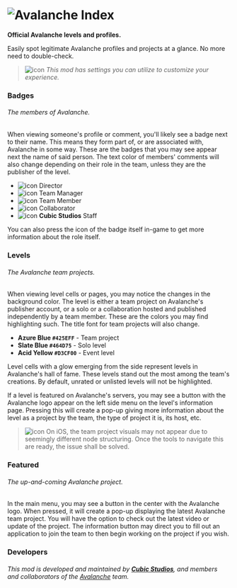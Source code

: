 # ![Avalanche Index](cubicstudios.avalancheindex/banner.png)
**Official Avalanche levels and profiles.**

Easily spot legitimate Avalanche profiles and projects at a glance. No more need to double-check.

> ![icon](frame:collaborationIcon_001.png) <cg>*This mod has settings you can utilize to customize your experience.*</c>

### Badges
###### The members of Avalanche.
When viewing someone's profile or comment, you'll likely see a badge next to their name. This means they form part of, or are associated with, Avalanche in some way. These are the badges that you may see appear next the name of said person. The text color of members' comments will also change depending on their role in the team, unless they are the publisher of the level.

- ![icon](cubicstudios.avalancheindex/director.png?scale=0.625) Director
- ![icon](cubicstudios.avalancheindex/team-manager.png?scale=0.625) Team Manager
- ![icon](cubicstudios.avalancheindex/team-member.png?scale=0.625) Team Member
- ![icon](cubicstudios.avalancheindex/collaborator.png?scale=0.625) Collaborator
- ![icon](cubicstudios.avalancheindex/cubic-studios.png?scale=0.625) **Cubic Studios** Staff

You can also press the icon of the badge itself in-game to get more information about the role itself.

### Levels
###### The Avalanche team projects.
When viewing level cells or pages, you may notice the changes in the background color. The level is either a team project on Avalanche's publisher account, or a solo or a collaboration hosted and published independently by a team member. These are the colors you may find highlighting such. The title font for team projects will also change.

- **<cj>Azure Blue</c> `#425EFF`** - Team project
- **<cl>Slate Blue</c> `#464D75`** - Solo level
- **<cy>Acid Yellow</c> `#D3CF00`** - Event level

Level cells with a glow emerging from the side represent levels in Avalanche's hall of fame. These levels stand out the most among the team's creations. By default, unrated or unlisted levels will not be highlighted.

If a level is featured on Avalanche's servers, you may see a button with the Avalanche logo appear on the left side menu on the level's information page. Pressing this will create a pop-up giving more information about the level as a project by the team, the type of project it is, its host, etc.

> ![icon](frame:GJ_infoIcon_001.png?scale=0.5) <cj>On iOS, the team project visuals may not appear due to seemingly different node structuring. Once the tools to navigate this are ready, the issue shall be solved.</c>

### Featured
###### The up-and-coming Avalanche project.
In the main menu, you may see a button in the center with the Avalanche logo. When pressed, it will create a pop-up displaying the latest Avalanche team project. You will have the option to check out the latest video or update of the project. The information button may direct you to fill out an application to join the team to then begin working on the project if you wish.

### Developers
###### This mod is developed and maintained by **[Cubic Studios](https://www.cubicstudios.xyz/)**, and members and collaborators of the [Avalanche](https://avalanche.cubicstudios.xyz/) team.